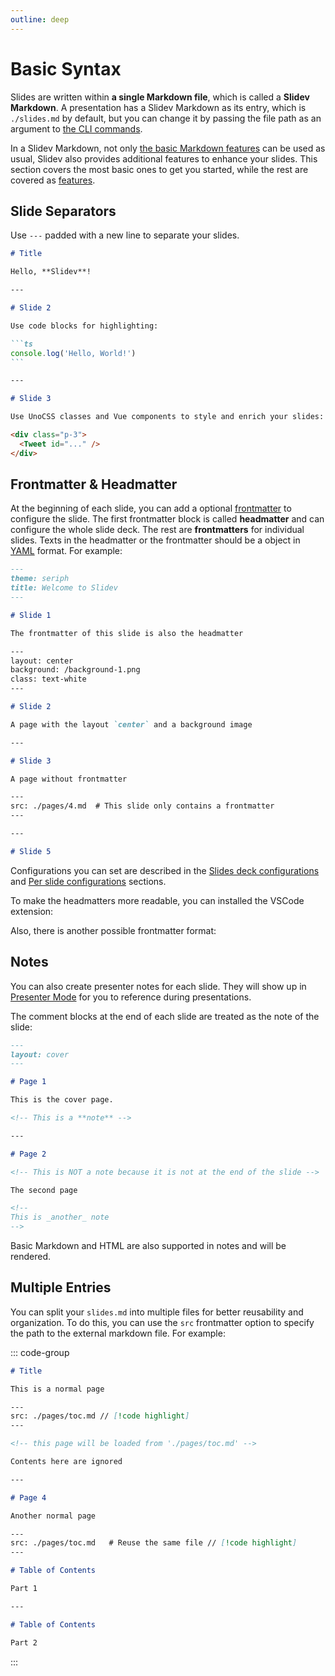 ```yaml
---
outline: deep
---
```


# Basic Syntax

Slides are written within **a single Markdown file**, which is called a **Slidev Markdown**. A presentation has a Slidev Markdown as its entry, which is `./slides.md` by default, but you can change it by passing the file path as an argument to [the CLI commands](../builtin/cli).

In a Slidev Markdown, not only [the basic Markdown features](https://github.com/adam-p/markdown-here/wiki/Markdown-Cheatsheet) can be used as usual, Slidev also provides additional features to enhance your slides. This section covers the most basic ones to get you started, while the rest are covered as [features](../features/).

## Slide Separators

Use `---` padded with a new line to separate your slides.

````md {5,15}
# Title

Hello, **Slidev**!

---

# Slide 2

Use code blocks for highlighting:

```ts
console.log('Hello, World!')
```

---

# Slide 3

Use UnoCSS classes and Vue components to style and enrich your slides:

<div class="p-3">
  <Tweet id="..." />
</div>
````

## Frontmatter & Headmatter

At the beginning of each slide, you can add a optional [frontmatter](https://jekyllrb.com/docs/front-matter/) to configure the slide. The first frontmatter block is called **headmatter** and can configure the whole slide deck. The rest are **frontmatters** for individual slides. Texts in the headmatter or the frontmatter should be a object in [YAML](https://www.cloudbees.com/blog/yaml-tutorial-everything-you-need-get-started/) format. For example:

<!-- eslint-skip -->

```md {1-4,10-14,26-28}
---
theme: seriph
title: Welcome to Slidev
---

# Slide 1

The frontmatter of this slide is also the headmatter

---
layout: center
background: /background-1.png
class: text-white
---

# Slide 2

A page with the layout `center` and a background image

---

# Slide 3

A page without frontmatter

---
src: ./pages/4.md  # This slide only contains a frontmatter
---

---

# Slide 5
```

Configurations you can set are described in the [Slides deck configurations](/custom/#headmatter) and [Per slide configurations](/custom/#frontmatter-configures) sections.

To make the headmatters more readable, you can installed the VSCode extension:

<LinkCard link="feature/vscode-extension" />

Also, there is another possible frontmatter format:

<LinkCard link="feature/block-frontmatter" />

## Notes

You can also create presenter notes for each slide. They will show up in [Presenter Mode](../guide/ui#presenter-mode) for you to reference during presentations.

The comment blocks at the end of each slide are treated as the note of the slide:

```md {9,19-21}
---
layout: cover
---

# Page 1

This is the cover page.

<!-- This is a **note** -->

---

# Page 2

<!-- This is NOT a note because it is not at the end of the slide -->

The second page

<!--
This is _another_ note
-->
```

Basic Markdown and HTML are also supported in notes and will be rendered.

## Multiple Entries

You can split your `slides.md` into multiple files for better reusability and organization. To do this, you can use the `src` frontmatter option to specify the path to the external markdown file. For example:

::: code-group

<!-- eslint-skip -->

```md [./slides.md]
# Title

This is a normal page

---
src: ./pages/toc.md // [!code highlight]
---

<!-- this page will be loaded from './pages/toc.md' -->

Contents here are ignored

---

# Page 4

Another normal page

---
src: ./pages/toc.md   # Reuse the same file // [!code highlight]
---
```

```md [./pages/toc.md]
# Table of Contents

Part 1

---

# Table of Contents

Part 2
```

:::

<SeeAlso :links="[
  'feature/frontmatter-merging',
  'feature/import-with-range',
]" />

<!--

# Prettier Support
# Static Assets
# Line Highlighting
# Line Numbers
# TwoSlash Integration
# Shiki Magic Move
# Monaco Editor
# Monaco Diff Editor
# Monaco Runner
# Writable Monaco Editor
# Click Markers
# Icons
# Styling Icons
# Slots
# Import Code Snippets
# LaTeX
## Inline
## Block
## Chemical equations
# LaTex line highlighting
# Diagrams
# MDC Syntax

-->
